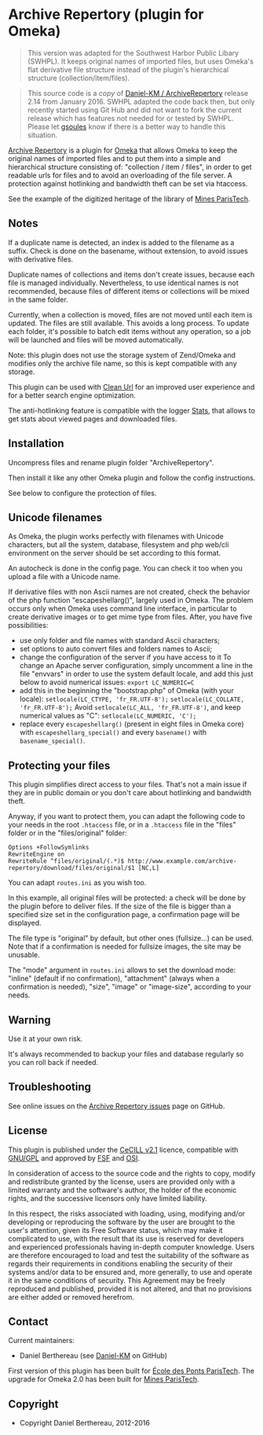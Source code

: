 Archive Repertory (plugin for Omeka)
====================================

> This version was adapted for the Southwest Harbor Public Libary (SWHPL). It keeps original names of imported files, but uses Omeka's flat derivative file structure instead of the plugin's hierarchical structure (collection/item/files).

> This source code is a *copy* of [Daniel-KM / ArchiveRepertory](https://github.com/Daniel-KM/ArchiveRepertory) release 2.14 from January 2016. SWHPL adapted the code back then, but only recently started using Git Hub and did not want to fork the current release which has features not needed for or tested by SWHPL. Please let [gsoules](https://github.com/gsoules) know if there is a better way to handle this situation.

[Archive Repertory] is a plugin for [Omeka] that allows Omeka to keep the original names
of imported files and to put them into a simple and hierarchical structure consisting of:
"collection / item / files", in order to get readable urls for files and to avoid
an overloading of the file server. A protection against hotlinking and
bandwidth theft can be set via htaccess.

See the example of the digitized heritage of the library of [Mines ParisTech].


Notes
-----

If a duplicate name is detected, an index is added to the filename as a suffix.
Check is done on the basename, without extension, to avoid issues with
derivative files.

Duplicate names of collections and items don't create issues, because each file
is managed individually. Nevertheless, to use identical names is not recommended,
because files of different items or collections will be mixed in the same
folder.

Currently, when a collection is moved, files are not moved until each item is
updated. The files are still available. This avoids a long process. To
update each folder, it's possible to batch edit items without any operation, so
a job will be launched and files will be moved automatically.

Note: this plugin does not use the storage system of Zend/Omeka and modifies
only the archive file name, so this is kept compatible with any storage.

This plugin can be used with [Clean Url] for an improved user experience and
for a better search engine optimization.

The anti-hotlinking feature is compatible with the logger [Stats], that allows
to get stats about viewed pages and downloaded files.


Installation
------------

Uncompress files and rename plugin folder "ArchiveRepertory".

Then install it like any other Omeka plugin and follow the config instructions.

See below to configure the protection of files.


Unicode filenames
-----------------

As Omeka, the plugin works perfectly with filenames with Unicode characters, but
all the system, database, filesystem and php web/cli environment on the server
should be set according to this format.

An autocheck is done in the config page. You can check it too when you upload a
file with a Unicode name.

If derivative files with non Ascii names are not created, check the behavior of
the php function "escapeshellarg()", largely used in Omeka. The problem occurs
only when Omeka uses command line interface, in particular to create derivative
images or to get mime type from files. After, you have five possibilities:

- use only folder and file names with standard Ascii characters;
- set options to auto convert files and folders names to Ascii;
- change the configuration of the server if you have access to it
    To change an Apache server configuration, simply uncomment a line in the
    file "envvars" in order to use the system default locale, and add this
    just below to avoid numerical issues:
    `export LC_NUMERIC=C`
- add this in the beginning the "bootstrap.php" of Omeka (with your locale):
    `setlocale(LC_CTYPE, 'fr_FR.UTF-8');`
    `setlocale(LC_COLLATE, 'fr_FR.UTF-8');`
    Avoid `setlocale(LC_ALL, 'fr_FR.UTF-8')`, and keep numerical values as "C":
    `setlocale(LC_NUMERIC, 'C');`
- replace every `escapeshellarg()` (present in eight files in Omeka core) with
`escapeshellarg_special()` and every `basename()` with `basename_special()`.


Protecting your files
---------------------

This plugin simplifies direct access to your files. That's not a main issue if
they are in public domain or you don't care about hotlinking and bandwidth
theft.

Anyway, if you want to protect them, you can adapt the following code to your
needs in the root `.htaccess` file, or in a `.htaccess` file in the "files"
folder or in the "files/original" folder:

```
Options +FollowSymlinks
RewriteEngine on
RewriteRule ^files/original/(.*)$ http://www.example.com/archive-repertory/download/files/original/$1 [NC,L]
```

You can adapt `routes.ini` as you wish too.

In this example, all original files will be protected: a check will be done by
the plugin before to deliver files. If the size of the file is bigger than a
specified size set in the configuration page, a confirmation page will be
displayed.

The file type is "original" by default, but other ones (fullsize...) can be
used. Note that if a confirmation is needed for fullsize images, the site may be
unusable.

The "mode" argument in `routes.ini` allows to set the download mode:
"inline" (default if no confirmation), "attachment" (always when a confirmation
is needed), "size", "image" or "image-size", according to your needs.


Warning
-------

Use it at your own risk.

It's always recommended to backup your files and database regularly so you can
roll back if needed.


Troubleshooting
---------------

See online issues on the [Archive Repertory issues] page on GitHub.


License
-------

This plugin is published under the [CeCILL v2.1] licence, compatible with
[GNU/GPL] and approved by [FSF] and [OSI].

In consideration of access to the source code and the rights to copy, modify and
redistribute granted by the license, users are provided only with a limited
warranty and the software's author, the holder of the economic rights, and the
successive licensors only have limited liability.

In this respect, the risks associated with loading, using, modifying and/or
developing or reproducing the software by the user are brought to the user's
attention, given its Free Software status, which may make it complicated to use,
with the result that its use is reserved for developers and experienced
professionals having in-depth computer knowledge. Users are therefore encouraged
to load and test the suitability of the software as regards their requirements
in conditions enabling the security of their systems and/or data to be ensured
and, more generally, to use and operate it in the same conditions of security.
This Agreement may be freely reproduced and published, provided it is not
altered, and that no provisions are either added or removed herefrom.


Contact
-------

Current maintainers:
* Daniel Berthereau (see [Daniel-KM] on GitHub)

First version of this plugin has been built for [École des Ponts ParisTech].
The upgrade for Omeka 2.0 has been built for [Mines ParisTech].


Copyright
---------

* Copyright Daniel Berthereau, 2012-2016


[Omeka]: https://omeka.org
[Archive Repertory]: https://github.com/Daniel-KM/ArchiveRepertory
[Archive Repertory issues]: https://github.com/Daniel-KM/ArchiveRepertory/issues
[Clean Url]: https://github.com/Daniel-KM/CleanUrl
[Stats]: https://github.com/Daniel-KM/Stats
[CeCILL v2.1]: https://www.cecill.info/licences/Licence_CeCILL_V2.1-en.html
[GNU/GPL]: https://www.gnu.org/licenses/gpl-3.0.html
[FSF]: https://www.fsf.org
[OSI]: http://opensource.org
[Daniel-KM]: https://github.com/Daniel-KM "Daniel Berthereau"
[École des Ponts ParisTech]: http://bibliotheque.enpc.fr
[Mines ParisTech]: https://patrimoine.mines-paristech.fr
